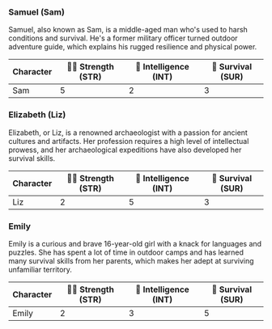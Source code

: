 ### **Samuel (Sam)**

Samuel, also known as Sam, is a middle-aged man who's used to harsh conditions and survival. He's a former military officer turned outdoor adventure guide, which explains his rugged resilience and physical power.

| Character | 🏋️‍♂️ Strength (STR) | 🧠 Intelligence (INT) | 🌲 Survival (SUR) |
|-----------|----------------|--------------------|----------------|
| Sam       | 5              | 2                  | 3              |

### **Elizabeth (Liz)**

Elizabeth, or Liz, is a renowned archaeologist with a passion for ancient cultures and artifacts. Her profession requires a high level of intellectual prowess, and her archaeological expeditions have also developed her survival skills.

| Character | 🏋️‍♀️ Strength (STR) | 🧠 Intelligence (INT) | 🌲 Survival (SUR) |
|-----------|----------------|--------------------|----------------|
| Liz       | 2              | 5                  | 3              |

### **Emily**

Emily is a curious and brave 16-year-old girl with a knack for languages and puzzles. She has spent a lot of time in outdoor camps and has learned many survival skills from her parents, which makes her adept at surviving unfamiliar territory.

| Character | 🏋️‍♀️ Strength (STR) | 🧠 Intelligence (INT) | 🌲 Survival (SUR) |
|-----------|----------------|--------------------|----------------|
| Emily     | 2              | 3                  | 5              |